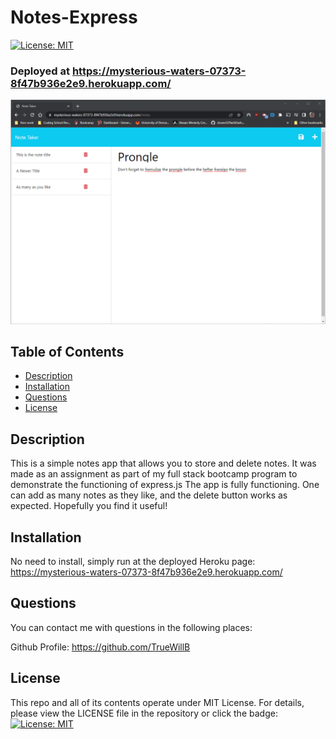# Notes-Express

[![License: MIT](https://img.shields.io/badge/License-MIT-yellow.svg)](https://opensource.org/licenses/MIT)

### Deployed at https://mysterious-waters-07373-8f47b936e2e9.herokuapp.com/

![Screenshot of app](./readmeImages/screenshot.png)

## Table of Contents

- [Description](#description)
- [Installation](#installation)
- [Questions](#questions)
- [License](#license)

## Description

This is a simple notes app that allows you to store and delete notes. It was made as an assignment as part of my full stack bootcamp program to demonstrate the functioning of express.js
The app is fully functioning. One can add as many notes as they like, and the delete button works as expected. Hopefully you find it useful!

## Installation

No need to install, simply run at the deployed Heroku page: https://mysterious-waters-07373-8f47b936e2e9.herokuapp.com/

## Questions

You can contact me with questions in the following places:<br/>

Github Profile: https://github.com/TrueWillB<br/>

## License

This repo and all of its contents operate under MIT License. For details, please view the LICENSE file in the repository or click the badge: [![License: MIT](https://img.shields.io/badge/License-MIT-yellow.svg)](https://opensource.org/licenses/MIT)
